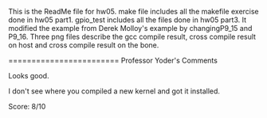 This is the ReadMe file for hw05.
make file includes all the makefile exercise done in hw05 part1.
gpio_test includes all the files done in hw05 part3. It modified the example from Derek Molloy's example by changingP9_15 and P9_16.
Three png files describe the gcc compile result, cross compile result on host and cross compile result on the bone.

========================
Professor Yoder's Comments

Looks good.  

I don't see where you compiled a new kernel and got it installed.

Score:  8/10